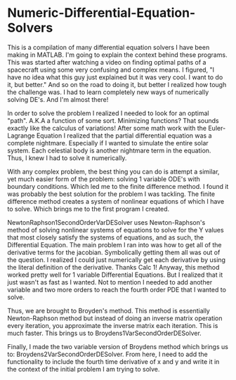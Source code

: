 # Numeric-Differential-Equation-Solvers
This is a compilation of many differential equation solvers I have been making in MATLAB. 
I'm going to explain the context behind these programs.
This was started after watching a video on finding optimal paths of a spacecraft using some very confusing and complex means. I figured, "I have no idea what this guy just explained but it was very cool. I want to do it, but better." And so on the road to doing it, but better I realized how tough the challenge was. I had to learn completely new ways of numerically solving DE's. And I'm almost there!

In order to solve the problem I realized I needed to look for an optimal "path". A.K.A a function of some sort. Minimizing functions? That sounds exactly like the calculus of variations! After some math work with the Euler-Lagrange Equation I realized that the partial differential equation was a complete nightmare. Especially if I wanted to simulate the entire solar system. Each celestial body is another nightmare term in the equation. Thus, I knew I had to solve it numerically.

With any complex problem, the best thing you can do is attempt a similar, yet much easier form of the problem: solving 1 variable ODE's with boundary conditions. Which led me to the finite difference method. I found it was probably the best solution for the problem I was tackling. The finite difference method creates a system of nonlinear equations of which I have to solve. Which brings me to the first program I created.

NewtonRaphson1SecondOrderVarDESolver uses Newton-Raphson's method of solving nonlinear systems of equations to solve for the Y values that most closely satisfy the systems of equations, and as such, the Differential Equation. The main problem I ran into was how to get all of the derivative terms for the jacobian. Symbolically getting them all was out of the question. I realized I could just numerically get each derivative by using the literal definition of the derivative. Thanks Calc 1!
Anyway, this method worked pretty well for 1 variable Differential Equations. But I realized that it just wasn't as fast as I wanted. Not to mention I needed to add another variable and two more orders to reach the fourth order PDE that I wanted to solve.

Thus, we are brought to Broyden's method. This method is essentially Newton-Raphson method but instead of doing an inverse matrix operation every iteration, you approximate the inverse matrix each iteration. This is much faster.
This brings us to Broydens1VarSecondOrderDESolver.

Finally, I made the two variable version of Broydens method which brings us to:
Broydens2VarSecondOrderDESolver. From here, I need to add the functionality to include the fourth time derivative of x and y and write it in the context of the initial problem I am trying to solve.

